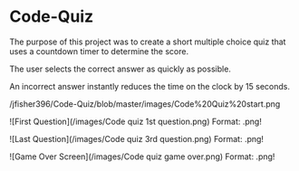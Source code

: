 # Code-Quiz
The purpose of this project was to create a short multiple choice quiz that uses a countdown timer to determine the score.  

The user selects the correct answer as quickly as possible.

An incorrect answer instantly reduces the time on the clock by 15 seconds.

/jfisher396/Code-Quiz/blob/master/images/Code%20Quiz%20start.png

![First Question](/images/Code quiz 1st question.png)
Format: .png!

![Last Question](/images/Code quiz 3rd question.png)
Format: .png!

![Game Over Screen](/images/Code quiz game over.png)
Format: .png!
